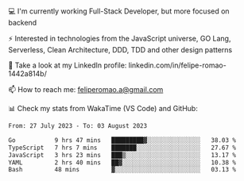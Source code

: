 💻 I'm currently working Full-Stack Developer, but more focused on backend

⚡ Interested in technologies from the JavaScript universe, GO Lang, Serverless, Clean Architecture, DDD, TDD and other design patterns

👥 Take a look at my LinkedIn profile: linkedin.com/in/felipe-romao-1442a814b/

📫 How to reach me: feliperomao.a@gmail.com

📊 Check my stats from WakaTime (VS Code) and GitHub:

<!--START_SECTION:waka-->

```txt
From: 27 July 2023 - To: 03 August 2023

Go           9 hrs 47 mins   █████████▓░░░░░░░░░░░░░░░   38.03 %
TypeScript   7 hrs 7 mins    ███████░░░░░░░░░░░░░░░░░░   27.67 %
JavaScript   3 hrs 23 mins   ███▒░░░░░░░░░░░░░░░░░░░░░   13.17 %
YAML         2 hrs 40 mins   ██▓░░░░░░░░░░░░░░░░░░░░░░   10.38 %
Bash         48 mins         ▓░░░░░░░░░░░░░░░░░░░░░░░░   03.13 %
```

<!--END_SECTION:waka-->
